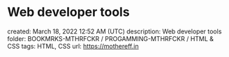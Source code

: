 # Web developer tools

created: March 18, 2022 12:52 AM (UTC)
description: Web developer tools
folder: BOOKMRKS-MTHRFCKR / PROGAMMING-MTHRFCKR / HTML & CSS
tags: HTML, CSS
url: https://mothereff.in